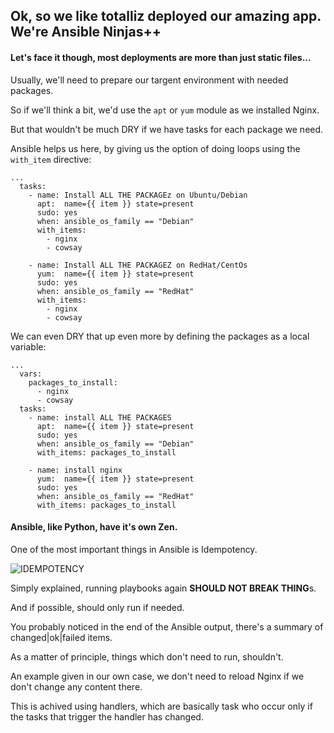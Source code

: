 ## Ok, so we like totalliz deployed our amazing app. We're Ansible Ninjas++

#### Let's face it though, most deployments are more than just static files...

Usually, we'll need to prepare our targent environment with needed packages.

So if we'll think a bit, we'd use the `apt` or `yum` module as we installed Nginx.

But that wouldn't be much DRY if we have tasks for each package we need.

Ansible helps us here, by giving us the option of doing loops using the `with_item` directive:

```
...
  tasks:
    - name: Install ALL THE PACKAGEz on Ubuntu/Debian
      apt:  name={{ item }} state=present
      sudo: yes
      when: ansible_os_family == "Debian"
      with_items:
        - nginx
        - cowsay

    - name: Install ALL THE PACKAGEZ on RedHat/CentOs
      yum:  name={{ item }} state=present
      sudo: yes
      when: ansible_os_family == "RedHat"
      with_items:
        - nginx
        - cowsay
```

We can even DRY that up even more by defining the packages as a local variable:

```
...
  vars:
    packages_to_install:
      - nginx
      - cowsay
  tasks:
    - name: install ALL THE PACKAGES
      apt:  name={{ item }} state=present
      sudo: yes
      when: ansible_os_family == "Debian"
      with_items: packages_to_install

    - name: install nginx
      yum:  name={{ item }} state=present
      sudo: yes
      when: ansible_os_family == "RedHat"
      with_items: packages_to_install
```

#### Ansible, like Python, have it's own Zen.

One of the most important things in Ansible is Idempotency.

![IDEMPOTENCY](http://cdn.meme.am/instances2/500x/178717.jpg)

Simply explained, running playbooks again **SHOULD NOT BREAK THING**s.

And if possible, should only run if needed.

You probably noticed in the end of the Ansible output, there's a summary of changed|ok|failed items.

As a matter of principle, things which don't need to run, shouldn't.

An example given in our own case, we don't need to reload Nginx if we don't change any content there.

This is achived using handlers, which are basically task who occur only if the tasks that trigger the handler has changed.
